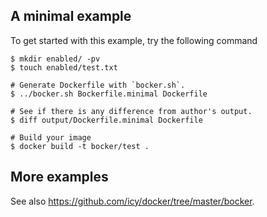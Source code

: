 ## A minimal example

To get started with this example, try the following command

````
$ mkdir enabled/ -pv
$ touch enabled/test.txt

# Generate Dockerfile with `bocker.sh`.
$ ../bocker.sh Bockerfile.minimal Dockerfile

# See if there is any difference from author's output.
$ diff output/Dockerfile.minimal Dockerfile

# Build your image
$ docker build -t bocker/test .
````

## More examples

See also https://github.com/icy/docker/tree/master/bocker.
